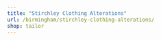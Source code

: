 ```yaml
---
title: "Stirchley Clothing Alterations"
url: /birmingham/stirchley-clothing-alterations/
shop: tailor
---
```

